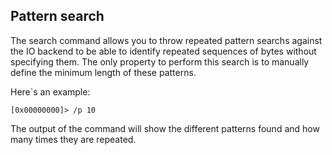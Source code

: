 ## Pattern search

The search command allows you to throw repeated pattern searchs against the IO backend to be able to identify repeated sequences of bytes without specifying them. The only property to perform this search is to manually define the minimum length of these patterns.

Here`s an example:

    [0x00000000]> /p 10
The output of the command will show the different patterns found and how many times they are repeated.
